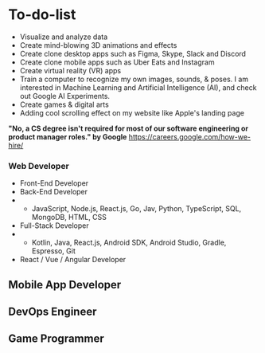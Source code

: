 # To-do-list
- Visualize and analyze data
- Create mind-blowing 3D animations and effects
- Create clone desktop apps such as Figma, Skype, Slack and Discord
- Create clone mobile apps such as Uber Eats and Instagram
- Create virtual reality (VR) apps
- Train a computer to recognize my own images, sounds, & poses. I am interested in Machine Learning and Artificial Intelligence (AI), and check out Google AI Experiments.
- Create games & digital arts
- Adding cool scrolling effect on my website like Apple's landing page


**"No, a CS degree isn't required for most of our software engineering or product manager roles." by Google**
https://careers.google.com/how-we-hire/

### Web Developer
- Front-End Developer
- Back-End Developer
- - JavaScript, Node.js, React.js, Go, Jav, Python, TypeScript, SQL, MongoDB, HTML, CSS
- Full-Stack Developer
- - Kotlin, Java, React.js, Android SDK, Android Studio, Gradle, Espresso, Git
- React / Vue / Angular Developer

## Mobile App Developer
## DevOps Engineer
## Game Programmer
